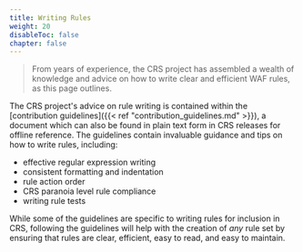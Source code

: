 ```yaml
---
title: Writing Rules
weight: 20
disableToc: false
chapter: false
---
```


> From years of experience, the CRS project has assembled a wealth of knowledge and advice on how to write clear and efficient WAF rules, as this page outlines.

The CRS project's advice on rule writing is contained within the [contribution guidelines]({{< ref "contribution_guidelines.md" >}}), a document which can also be found in plain text form in CRS releases for offline reference. The guidelines contain invaluable guidance and tips on how to write rules, including:

- effective regular expression writing
- consistent formatting and indentation
- rule action order
- CRS paranoia level rule compliance
- writing rule tests

While some of the guidelines are specific to writing rules for inclusion in CRS, following the guidelines will help with the creation of *any* rule set by ensuring that rules are clear, efficient, easy to read, and easy to maintain.
